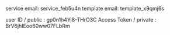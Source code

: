 service email: service_feb5u4n
template email: template_x9qmj6s

user ID / public : gp0n1h4Yi8-THrO3C
Access Token / private : BrV6jhIEoo60ww07FLbRm